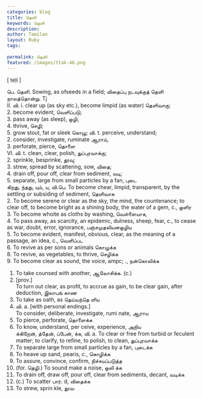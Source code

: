 ```yaml
---
categories: blog
title: தெளி
keywords: தெளி
description: 
author: Tamilan
layout: Ruby
tags: 
 
permalink: தெளி
featured: /images/ttak-48.png
---
```

  
[ teḷi ]  
  
பெ. தெளி. Sowing, as ofseeds in a field; விதைப்பு நடவுக்குத் தெளி நாலத்தொன்று. Tj  
II. வி. i. clear up (as sky etc.), become limpid (as water) தெளிவாகு;  
2. become evident, வெளிப்படு;  
3. pass away (as sleep), ஒழி,  
4. thrive, செழி;  
5. grow stout, fat or sleek கொழு; வி. t. perceive, understand;  
2. consider, investigate, ruminate ஆராய்,  
3. perforate, pierce, தொளை  
VI. வி. t. clean, clear, polish, துப்புரவாக்கு;  
2. sprinkle, besprinke, தூவு;  
3. strew, spread by scattering, sow, விதை;  
4. drain off, pour off, clear from sediment, வடி;  
5. separate, large from small particles by a fan, புடை  
கிறது, ந்தது, யும், ய, வி.பெ. To become chear, limpid, transparent, by the settling or subsiding of sediment, தெளிவாக  
2. To become serene or clear as the sky, the mind, the countenance; to clear off, to become bright as a shining body, the water of a gem, c., ஒளிர  
3. To become whoite as cloths by washing, வெள்ளையாக,  
4. To pass away, as scarcity, an epidemic, dulness, sheep, fear, c., to cease as war, doubt, error, ignorance, பஞ்சமுதலியனஒழிய  
5. To become evident, manifest, obvious, clear, as the meaning of a passage, an idea, c., வெளிப்பட  
6. To revive as per sons or animals கொழுக்க  
8. To revive, as vegetables, to thrive, செழிக்க  
9. To become clear as sound, the voice, ampc; ., நன்கொலிக்க  
1. To take counsed with another, ஆலோசிக்க. (c.)  
11. [prov.]  
To turn out clear, as profit, to accrue as gain, to be clear gain, after deduction, இலாபங் காண  
12. To take as oath, as தெய்வந்தெ ளிய  
13. வி. a. [with personal endings.]  
To consider, deliberate, investigate, rumi nate, ஆராய  
14. To pierce, perforate, தொளைக்க  
15. To know, understand, per ceive, experience, அறிய  
க்கிறேன், த்தேன், ப்பேன், க்க, வி. a. To clear or free from turbid or feculent matter; to clarify, to refine, to polish, to clean, துப்புரவாக்க  
2. To separate large from small particles by a fan, புடைக்க  
3. To heave up sand, pearis, c., கொழிக்க  
4. To assure, convince, confirm, நிச்சயப்படுத்த  
5. (for. தெழி.) To sound make a noise, ஒலி க்க  
6. To drain off, draw off, pour off, clear from sediments, decant, வடிக்க  
7. (c.) To scatter பார். d, விதைக்க  
8. To strew, sprin kle, தூவ